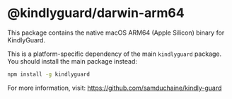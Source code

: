 # @kindlyguard/darwin-arm64

This package contains the native macOS ARM64 (Apple Silicon) binary for KindlyGuard.

This is a platform-specific dependency of the main `kindlyguard` package.
You should install the main package instead:

```bash
npm install -g kindlyguard
```

For more information, visit: https://github.com/samduchaine/kindly-guard